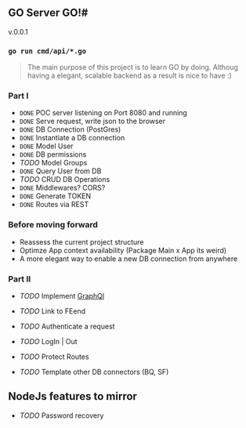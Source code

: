 ## GO Server GO!#

v.0.0.1

### `go run cmd/api/*.go`

> The main purpose of this project is to learn GO by doing.
> Althoug having a elegant, scalable backend as a result is nice to have :)


### Part I
* `DONE` POC server listening on Port 8080 and running
* `DONE` Serve request, write json to the browser
* `DONE` DB Connection (PostGres)
* `DONE` Instantiate a DB connection
* `DONE` Model User
* `DONE` DB permissions
* *TODO* Model Groups
* `DONE` Query User from DB
* *TODO* CRUD DB Operations
* `DONE` Middlewares? CORS?
* `DONE` Generate TOKEN
* `DONE` Routes via REST

### Before moving forward
* Reassess the current project structure
* Optimze App context availability (Package Main x App its weird)
* A more elegant way to enable a new DB connection from anywhere

### Part II
* *TODO* Implement [GraphQl](https://github.com/graphql-go/graphql)
* *TODO* Link to FEend
* *TODO* Authenticate a request
* *TODO* LogIn | Out
* *TODO* Protect Routes

* *TODO* Template other DB connectors (BQ, SF)

## NodeJs features to mirror
* *TODO* Password recovery
